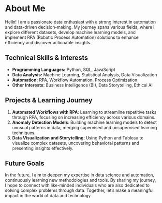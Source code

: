 <link rel="stylesheet" href="style.css">

<div class="container">
  <h1>About Me</h1>
  <p>Hello! I am a passionate data enthusiast with a strong interest in automation and data-driven decision-making. My journey spans various fields, where I explore different datasets, develop machine learning models, and implement RPA (Robotic Process Automation) solutions to enhance efficiency and discover actionable insights.</p>

  <h2>Technical Skills & Interests</h2>
  <ul>
    <li><strong>Programming Languages:</strong> Python, SQL, JavaScript</li>
    <li><strong>Data Analysis:</strong> Machine Learning, Statistical Analysis, Data Visualization</li>
    <li><strong>Automation:</strong> RPA, Workflow Automation, Process Optimization</li>
    <li><strong>Other Interests:</strong> Business Intelligence (BI), Data Storytelling, Ethical AI</li>
  </ul>

  <h2>Projects & Learning Journey</h2>
  <ol>
    <li><strong>Automated Workflows with RPA</strong>: Learning to streamline repetitive tasks through RPA, focusing on increasing efficiency across various domains.</li>
    <li><strong>Anomaly Detection Models</strong>: Building machine learning models to detect unusual patterns in data, merging supervised and unsupervised learning techniques.</li>
    <li><strong>Data Visualization and Storytelling</strong>: Using Python and Tableau to visualize complex datasets, uncovering behavioral patterns and presenting insights effectively.</li>
  </ol>

  <h2>Future Goals</h2>
  <p>In the future, I aim to deepen my expertise in data science and automation, continuously learning new methodologies and tools. By sharing my journey, I hope to connect with like-minded individuals who are also dedicated to solving complex problems through data. Together, let’s make a meaningful impact in the world of data and technology.</p>
</div>
